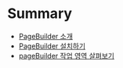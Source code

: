# Summary

- [PageBuilder 소개](l_Readme.md)
- [PageBuilder 설치하기](ll_installation.md)
- [pageBuilder 작업 영역 살펴보기](lll_workingarea.md)
